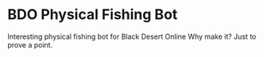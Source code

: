 # BDO Physical Fishing Bot
 Interesting physical fishing bot for Black Desert Online
 Why make it? Just to prove a point.

